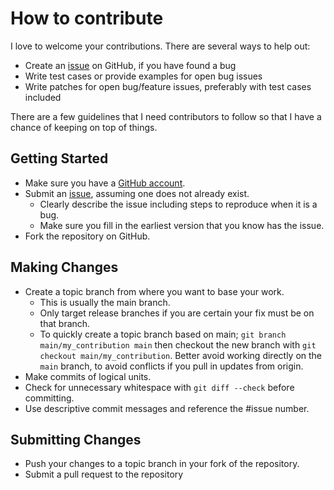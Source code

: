 # How to contribute

I love to welcome your contributions. There are several ways to help out:

- Create an [issue](../../../issues) on GitHub, if you have found a bug
- Write test cases or provide examples for open bug issues
- Write patches for open bug/feature issues, preferably with test cases included

There are a few guidelines that I need contributors to follow so that I have a chance of keeping on top of things.

## Getting Started

- Make sure you have a [GitHub account](https://github.com/signup/free).
- Submit an [issue](../../../issues), assuming one does not already exist.
  - Clearly describe the issue including steps to reproduce when it is a bug.
  - Make sure you fill in the earliest version that you know has the issue.
- Fork the repository on GitHub.

## Making Changes

- Create a topic branch from where you want to base your work.
  - This is usually the main branch.
  - Only target release branches if you are certain your fix must be on that branch.
  - To quickly create a topic branch based on main; `git branch main/my_contribution main` then checkout the new branch
    with `git checkout main/my_contribution`. Better avoid working directly on the `main` branch, to avoid conflicts if
    you pull in updates from origin.
- Make commits of logical units.
- Check for unnecessary whitespace with `git diff --check` before committing.
- Use descriptive commit messages and reference the #issue number.

## Submitting Changes

- Push your changes to a topic branch in your fork of the repository.
- Submit a pull request to the repository
